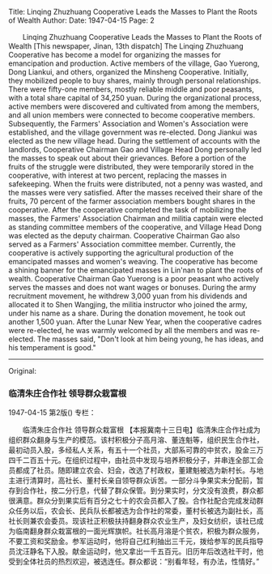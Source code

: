 Title: Linqing Zhuzhuang Cooperative Leads the Masses to Plant the Roots of Wealth
Author:
Date: 1947-04-15
Page: 2

　　Linqing Zhuzhuang Cooperative
    Leads the Masses to Plant the Roots of Wealth
    [This newspaper, Jinan, 13th dispatch] The Linqing Zhuzhuang Cooperative has become a model for organizing the masses for emancipation and production. Active members of the village, Gao Yuerong, Dong Liankui, and others, organized the Minsheng Cooperative. Initially, they mobilized people to buy shares, mainly through personal relationships. There were fifty-one members, mostly reliable middle and poor peasants, with a total share capital of 34,250 yuan. During the organizational process, active members were discovered and cultivated from among the members, and all union members were connected to become cooperative members. Subsequently, the Farmers' Association and Women's Association were established, and the village government was re-elected. Dong Jiankui was elected as the new village head. During the settlement of accounts with the landlords, Cooperative Chairman Gao and Village Head Dong personally led the masses to speak out about their grievances. Before a portion of the fruits of the struggle were distributed, they were temporarily stored in the cooperative, with interest at two percent, replacing the masses in safekeeping. When the fruits were distributed, not a penny was wasted, and the masses were very satisfied. After the masses received their share of the fruits, 70 percent of the farmer association members bought shares in the cooperative. After the cooperative completed the task of mobilizing the masses, the Farmers' Association Chairman and militia captain were elected as standing committee members of the cooperative, and Village Head Dong was elected as the deputy chairman. Cooperative Chairman Gao also served as a Farmers' Association committee member. Currently, the cooperative is actively supporting the agricultural production of the emancipated masses and women's weaving. The cooperative has become a shining banner for the emancipated masses in Lin'nan to plant the roots of wealth. Cooperative Chairman Gao Yuerong is a poor peasant who actively serves the masses and does not want wages or bonuses. During the army recruitment movement, he withdrew 3,000 yuan from his dividends and allocated it to Shen Wangjing, the militia instructor who joined the army, under his name as a share. During the donation movement, he took out another 1,500 yuan. After the Lunar New Year, when the cooperative cadres were re-elected, he was warmly welcomed by all the members and was re-elected. The masses said, "Don't look at him being young, he has ideas, and his temperament is good."



<hr /> 

Original: 


### 临清朱庄合作社  领导群众栽富根

1947-04-15
第2版()
专栏：

　　临清朱庄合作社
    领导群众栽富根
    【本报冀南十三日电】临清朱庄合作社成为组织群众翻身与生产的模范。该村积极分子高月溶、董连魁等，组织民生合作社，最初动员入股，多经私人关系，有五十一个社员，大部系可靠的中贫农，股金三万四千二百五十元。在组织过程中，由社员中发现与培养积极分子，并串连全部工会员都成了社员。随即建立农会、妇会，改选了村政权，董建魁被选为新村长。与地主进行清算时，高社长、董村长亲自领导群众诉苦。一部分斗争果实未分配前，暂存到合作社，按二分行息，代替了群众保管。到分果实时，分文没有浪费，群众都很满意。群众分到果实后有百分之七十的农会员都入了股。合作社配合完成发动群众任务以后，农会长、民兵队长都被选为合作社的常委，董村长被选为副社长，高社长则兼农会委员。现该社正积极扶持翻身群众农业生产，及妇女纺织，该社已成为临南翻身群众栽富根的一面光辉旗帜。社长高月溶是个贫农，积极为群众服务，不要工资和奖励金。参军运动时，他将自己红利抽出三千元，拨给参军的民兵指导员沈汪静名下入股。献金运动时，他又拿出一千五百元。旧历年后改选社干时，他受到全体社员的热烈欢迎，被选连任。群众都说：“别看年轻，有办法，性情好。”
